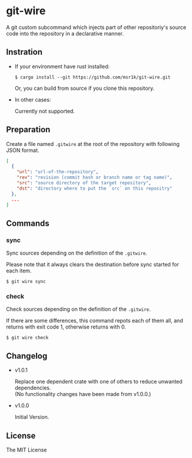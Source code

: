 git-wire
========

A git custom subcommand
which injects part of other repositoriy's source code
into the repository in a declarative manner.

Instration
----------

- If your environment have rust installed:

    ```
    $ cargo install --git https://github.com/msr1k/git-wire.git
    ```

    Or, you can build from source if you clone this repository.

- In other cases:

    Currently not supported.


Preparation
-----------

Create a file named `.gitwire` at the root of the repository with following JSON format.

```json
[
  {
    "url": "url-of-the-repository",
    "rev": "revision (commit hash or branch name or tag name)",
    "src": "source directory of the target repository",
    "dst": "directory where to put the `src` on this repositry"
  },
  ...
]
```

Commands
--------

### sync

Sync sources depending on the definition of the `.gitwire`.

Please note that it always clears the destination before sync started for each item.

    $ git wire sync

### check

Check sources depending on the definition of the `.gitwire`.

If there are some differences, this command repots each of them all,
and returns with exit code 1, otherwise returns with 0.

    $ git wire check

## Changelog

- v1.0.1

    Replace one dependent crate with one of others to reduce unwanted dependencies.  
    (No functionality changes have been made from v1.0.0.)

- v1.0.0

    Initial Version.

## License

The MIT License
